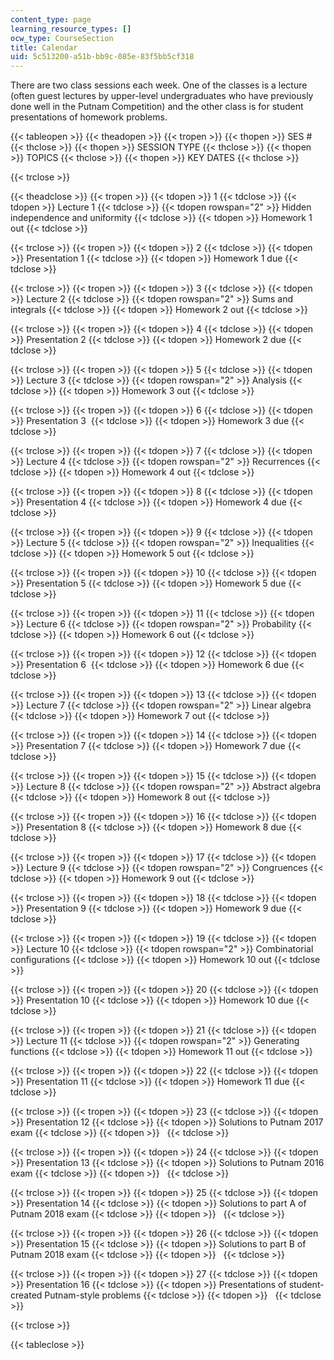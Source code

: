 ```yaml
---
content_type: page
learning_resource_types: []
ocw_type: CourseSection
title: Calendar
uid: 5c513200-a51b-bb9c-085e-83f5bb5cf318
---
```


There are two class sessions each week. One of the classes is a lecture (often guest lectures by upper-level undergraduates who have previously done well in the Putnam Competition) and the other class is for student presentations of homework problems.

{{< tableopen >}}
{{< theadopen >}}
{{< tropen >}}
{{< thopen >}}
SES #
{{< thclose >}}
{{< thopen >}}
SESSION TYPE
{{< thclose >}}
{{< thopen >}}
TOPICS
{{< thclose >}}
{{< thopen >}}
KEY DATES
{{< thclose >}}

{{< trclose >}}

{{< theadclose >}}
{{< tropen >}}
{{< tdopen >}}
1
{{< tdclose >}}
{{< tdopen >}}
Lecture 1
{{< tdclose >}}
{{< tdopen rowspan="2" >}}
Hidden independence and uniformity
{{< tdclose >}}
{{< tdopen >}}
Homework 1 out
{{< tdclose >}}

{{< trclose >}}
{{< tropen >}}
{{< tdopen >}}
2
{{< tdclose >}}
{{< tdopen >}}
Presentation 1
{{< tdclose >}}
{{< tdopen >}}
Homework 1 due
{{< tdclose >}}

{{< trclose >}}
{{< tropen >}}
{{< tdopen >}}
3
{{< tdclose >}}
{{< tdopen >}}
Lecture 2
{{< tdclose >}}
{{< tdopen rowspan="2" >}}
Sums and integrals
{{< tdclose >}}
{{< tdopen >}}
Homework 2 out
{{< tdclose >}}

{{< trclose >}}
{{< tropen >}}
{{< tdopen >}}
4
{{< tdclose >}}
{{< tdopen >}}
Presentation 2
{{< tdclose >}}
{{< tdopen >}}
Homework 2 due
{{< tdclose >}}

{{< trclose >}}
{{< tropen >}}
{{< tdopen >}}
5
{{< tdclose >}}
{{< tdopen >}}
Lecture 3
{{< tdclose >}}
{{< tdopen rowspan="2" >}}
Analysis
{{< tdclose >}}
{{< tdopen >}}
Homework 3 out
{{< tdclose >}}

{{< trclose >}}
{{< tropen >}}
{{< tdopen >}}
6
{{< tdclose >}}
{{< tdopen >}}
Presentation 3 
{{< tdclose >}}
{{< tdopen >}}
Homework 3 due
{{< tdclose >}}

{{< trclose >}}
{{< tropen >}}
{{< tdopen >}}
7
{{< tdclose >}}
{{< tdopen >}}
Lecture 4
{{< tdclose >}}
{{< tdopen rowspan="2" >}}
Recurrences
{{< tdclose >}}
{{< tdopen >}}
Homework 4 out
{{< tdclose >}}

{{< trclose >}}
{{< tropen >}}
{{< tdopen >}}
8
{{< tdclose >}}
{{< tdopen >}}
Presentation 4
{{< tdclose >}}
{{< tdopen >}}
Homework 4 due
{{< tdclose >}}

{{< trclose >}}
{{< tropen >}}
{{< tdopen >}}
9
{{< tdclose >}}
{{< tdopen >}}
Lecture 5
{{< tdclose >}}
{{< tdopen rowspan="2" >}}
Inequalities
{{< tdclose >}}
{{< tdopen >}}
Homework 5 out
{{< tdclose >}}

{{< trclose >}}
{{< tropen >}}
{{< tdopen >}}
10
{{< tdclose >}}
{{< tdopen >}}
Presentation 5
{{< tdclose >}}
{{< tdopen >}}
Homework 5 due
{{< tdclose >}}

{{< trclose >}}
{{< tropen >}}
{{< tdopen >}}
11
{{< tdclose >}}
{{< tdopen >}}
Lecture 6
{{< tdclose >}}
{{< tdopen rowspan="2" >}}
Probability
{{< tdclose >}}
{{< tdopen >}}
Homework 6 out
{{< tdclose >}}

{{< trclose >}}
{{< tropen >}}
{{< tdopen >}}
12
{{< tdclose >}}
{{< tdopen >}}
Presentation 6 
{{< tdclose >}}
{{< tdopen >}}
Homework 6 due
{{< tdclose >}}

{{< trclose >}}
{{< tropen >}}
{{< tdopen >}}
13
{{< tdclose >}}
{{< tdopen >}}
Lecture 7
{{< tdclose >}}
{{< tdopen rowspan="2" >}}
Linear algebra
{{< tdclose >}}
{{< tdopen >}}
Homework 7 out
{{< tdclose >}}

{{< trclose >}}
{{< tropen >}}
{{< tdopen >}}
14
{{< tdclose >}}
{{< tdopen >}}
Presentation 7
{{< tdclose >}}
{{< tdopen >}}
Homework 7 due
{{< tdclose >}}

{{< trclose >}}
{{< tropen >}}
{{< tdopen >}}
15
{{< tdclose >}}
{{< tdopen >}}
Lecture 8
{{< tdclose >}}
{{< tdopen rowspan="2" >}}
Abstract algebra
{{< tdclose >}}
{{< tdopen >}}
Homework 8 out
{{< tdclose >}}

{{< trclose >}}
{{< tropen >}}
{{< tdopen >}}
16
{{< tdclose >}}
{{< tdopen >}}
Presentation 8
{{< tdclose >}}
{{< tdopen >}}
Homework 8 due
{{< tdclose >}}

{{< trclose >}}
{{< tropen >}}
{{< tdopen >}}
17
{{< tdclose >}}
{{< tdopen >}}
Lecture 9
{{< tdclose >}}
{{< tdopen rowspan="2" >}}
Congruences
{{< tdclose >}}
{{< tdopen >}}
Homework 9 out
{{< tdclose >}}

{{< trclose >}}
{{< tropen >}}
{{< tdopen >}}
18
{{< tdclose >}}
{{< tdopen >}}
Presentation 9
{{< tdclose >}}
{{< tdopen >}}
Homework 9 due
{{< tdclose >}}

{{< trclose >}}
{{< tropen >}}
{{< tdopen >}}
19
{{< tdclose >}}
{{< tdopen >}}
Lecture 10
{{< tdclose >}}
{{< tdopen rowspan="2" >}}
Combinatorial configurations
{{< tdclose >}}
{{< tdopen >}}
Homework 10 out
{{< tdclose >}}

{{< trclose >}}
{{< tropen >}}
{{< tdopen >}}
20
{{< tdclose >}}
{{< tdopen >}}
Presentation 10
{{< tdclose >}}
{{< tdopen >}}
Homework 10 due
{{< tdclose >}}

{{< trclose >}}
{{< tropen >}}
{{< tdopen >}}
21
{{< tdclose >}}
{{< tdopen >}}
Lecture 11
{{< tdclose >}}
{{< tdopen rowspan="2" >}}
Generating functions
{{< tdclose >}}
{{< tdopen >}}
Homework 11 out
{{< tdclose >}}

{{< trclose >}}
{{< tropen >}}
{{< tdopen >}}
22
{{< tdclose >}}
{{< tdopen >}}
Presentation 11
{{< tdclose >}}
{{< tdopen >}}
Homework 11 due
{{< tdclose >}}

{{< trclose >}}
{{< tropen >}}
{{< tdopen >}}
23
{{< tdclose >}}
{{< tdopen >}}
Presentation 12
{{< tdclose >}}
{{< tdopen >}}
Solutions to Putnam 2017 exam
{{< tdclose >}}
{{< tdopen >}}
 
{{< tdclose >}}

{{< trclose >}}
{{< tropen >}}
{{< tdopen >}}
24
{{< tdclose >}}
{{< tdopen >}}
Presentation 13
{{< tdclose >}}
{{< tdopen >}}
Solutions to Putnam 2016 exam
{{< tdclose >}}
{{< tdopen >}}
 
{{< tdclose >}}

{{< trclose >}}
{{< tropen >}}
{{< tdopen >}}
25
{{< tdclose >}}
{{< tdopen >}}
Presentation 14
{{< tdclose >}}
{{< tdopen >}}
Solutions to part A of Putnam 2018 exam
{{< tdclose >}}
{{< tdopen >}}
 
{{< tdclose >}}

{{< trclose >}}
{{< tropen >}}
{{< tdopen >}}
26
{{< tdclose >}}
{{< tdopen >}}
Presentation 15
{{< tdclose >}}
{{< tdopen >}}
Solutions to part B of Putnam 2018 exam
{{< tdclose >}}
{{< tdopen >}}
 
{{< tdclose >}}

{{< trclose >}}
{{< tropen >}}
{{< tdopen >}}
27
{{< tdclose >}}
{{< tdopen >}}
Presentation 16
{{< tdclose >}}
{{< tdopen >}}
Presentations of student-created Putnam-style problems
{{< tdclose >}}
{{< tdopen >}}
 
{{< tdclose >}}

{{< trclose >}}

{{< tableclose >}}